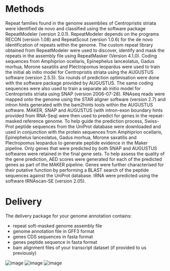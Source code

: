 
# Methods
Repeat families found in the genome assemblies of Centropristis striata were identified de novo and classified using the software package RepeatModeler (version 2.0.1). RepeatModeler depends on the programs RECON (version  1.08) and RepeatScout (version 1.0.6) for the de novo identification of repeats within the genome. The custom repeat library obtained from RepeatModeler were used to discover, identify and mask the repeats in the assembly file using RepeatMasker (Version 4.1.0). Coding sequences from Amphiprion ocellaris, Epinephelus lanceolatus, Gadus morhua, Morone saxatilis and Plectropomus leopardus were used to train the initial ab initio model for Centropristis striata using the AUGUSTUS software (version 2.5.5). Six rounds of prediction optimisation were done with the software package provided by AUGUSTUS. The same coding sequences were also used to train a separate ab initio model for Centropristis striata using SNAP (version 2006-07-28). RNAseq reads were mapped onto the genome using the STAR aligner software (version 2.7) and intron hints generated with the bam2hints tools within the AUGUSTUS software. MAKER, SNAP and AUGUSTUS (with intron-exon boundary hints provided from RNA-Seq) were then used to predict for genes in the repeat-masked reference genome. To help guide the prediction process, Swiss-Prot peptide sequences from the UniProt database were downloaded and used in conjunction with the protein sequences from Amphiprion ocellaris, Epinephelus lanceolatus, Gadus morhua, Morone saxatilis and Plectropomus leopardus to generate peptide evidence in the Maker pipeline. Only genes that were predicted by both SNAP and AUGUSTUS softwares were retained in the final gene sets. To help assess the quality of the gene prediction, AED scores were generated for each of the predicted genes as part of the MAKER pipeline. Genes were further characterised for their putative function by performing a BLAST search of the peptide sequences against the UniProt database. tRNA were predicted using the software tRNAscan-SE (version 2.05).


# Delivery
The delivery package for your genome annotation contains:  
- repeat soft-masked genome assembly file 
- genome annotation file in GFF3 format 
- genes CDS sequences in fasta format 
- genes peptide sequence in fasta format 
- bam alignment files of your transcript dataset (if provided to us previously) 

![image](https://user-images.githubusercontent.com/26288352/195677522-d9054a2b-c658-4fdc-92ae-8f27feaecee4.png)
![image](https://user-images.githubusercontent.com/26288352/195677610-b699e203-df07-4412-ae4c-b73d3daebbb7.png)
![image](https://user-images.githubusercontent.com/26288352/195677677-e25b6a94-f418-492b-a89c-8ab7b9ab92f7.png)

